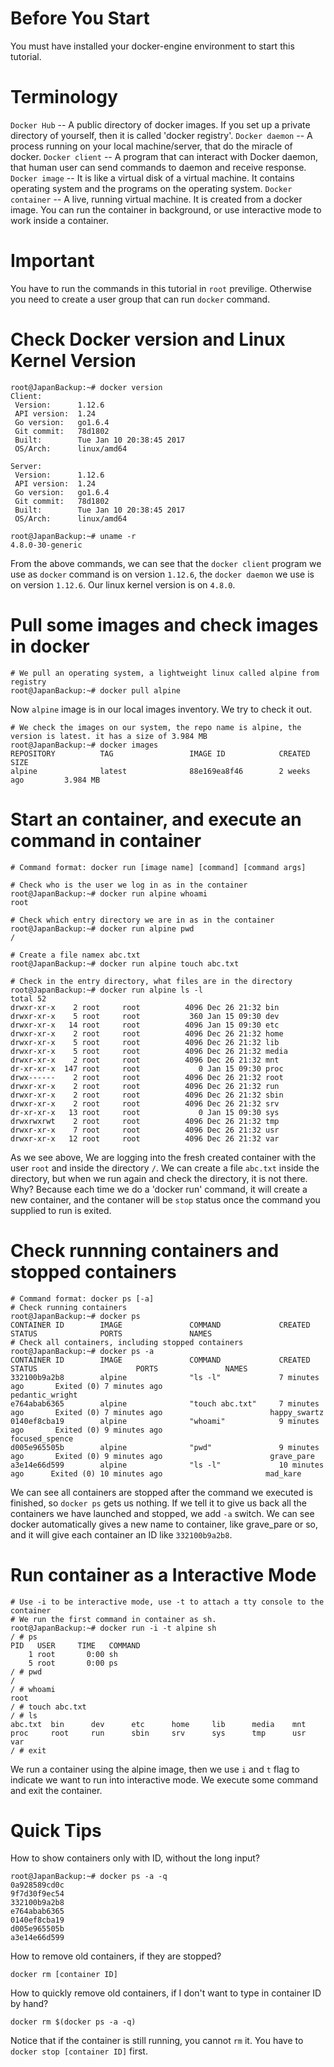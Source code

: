 # Before You Start
You must have installed your docker-engine environment to start this tutorial.

# Terminology
`Docker Hub` -- A public directory of docker images. If you set up a private directory of yourself, then it is called 'docker registry'.
`Docker daemon` -- A process running on your local machine/server, that do the miracle of docker.
`Docker client` -- A program that can interact with Docker daemon, that human user can send commands to daemon and receive response.
`Docker image` -- It is like a virtual disk of a virtual machine. It contains operating system and the programs on the operating system.
`Docker container` -- A live, running virtual machine. It is created from a docker image. You can run the container in background, or use interactive mode to work inside a container.

# Important
You have to run the commands in this tutorial in `root` previlige. Otherwise you need to create a user group that can run `docker` command.

# Check Docker version and Linux Kernel Version 
```
root@JapanBackup:~# docker version
Client:
 Version:      1.12.6
 API version:  1.24
 Go version:   go1.6.4
 Git commit:   78d1802
 Built:        Tue Jan 10 20:38:45 2017
 OS/Arch:      linux/amd64

Server:
 Version:      1.12.6
 API version:  1.24
 Go version:   go1.6.4
 Git commit:   78d1802
 Built:        Tue Jan 10 20:38:45 2017
 OS/Arch:      linux/amd64

root@JapanBackup:~# uname -r
4.8.0-30-generic
```

From the above commands, we can see that the `docker client` program we use as `docker` command is on version `1.12.6`, the `docker daemon` we use is on version `1.12.6`. Our linux kernel version is on `4.8.0`.

# Pull some images and check images in docker

```
# We pull an operating system, a lightweight linux called alpine from registry
root@JapanBackup:~# docker pull alpine
```

Now `alpine` image is in our local images inventory. We try to check it out.

```
# We check the images on our system, the repo name is alpine, the version is latest. it has a size of 3.984 MB
root@JapanBackup:~# docker images
REPOSITORY          TAG                 IMAGE ID            CREATED             SIZE
alpine              latest              88e169ea8f46        2 weeks ago         3.984 MB
```

# Start an container, and execute an command in container
```
# Command format: docker run [image name] [command] [command args]

# Check who is the user we log in as in the container
root@JapanBackup:~# docker run alpine whoami
root

# Check which entry directory we are in as in the container
root@JapanBackup:~# docker run alpine pwd
/

# Create a file namex abc.txt
root@JapanBackup:~# docker run alpine touch abc.txt

# Check in the entry directory, what files are in the directory
root@JapanBackup:~# docker run alpine ls -l
total 52
drwxr-xr-x    2 root     root          4096 Dec 26 21:32 bin
drwxr-xr-x    5 root     root           360 Jan 15 09:30 dev
drwxr-xr-x   14 root     root          4096 Jan 15 09:30 etc
drwxr-xr-x    2 root     root          4096 Dec 26 21:32 home
drwxr-xr-x    5 root     root          4096 Dec 26 21:32 lib
drwxr-xr-x    5 root     root          4096 Dec 26 21:32 media
drwxr-xr-x    2 root     root          4096 Dec 26 21:32 mnt
dr-xr-xr-x  147 root     root             0 Jan 15 09:30 proc
drwx------    2 root     root          4096 Dec 26 21:32 root
drwxr-xr-x    2 root     root          4096 Dec 26 21:32 run
drwxr-xr-x    2 root     root          4096 Dec 26 21:32 sbin
drwxr-xr-x    2 root     root          4096 Dec 26 21:32 srv
dr-xr-xr-x   13 root     root             0 Jan 15 09:30 sys
drwxrwxrwt    2 root     root          4096 Dec 26 21:32 tmp
drwxr-xr-x    7 root     root          4096 Dec 26 21:32 usr
drwxr-xr-x   12 root     root          4096 Dec 26 21:32 var
```

As we see above, We are logging into the fresh created container with the user `root` and inside the directory `/`. We can create a file `abc.txt` inside the directory, but when we run again and check the directory, it is not there. Why? Because each time we do a 'docker run' command, it will create a new container, and the contaner will be `stop` status once the command you supplied to run is exited.

# Check runnning containers and stopped containers
```
# Command format: docker ps [-a]
# Check running containers
root@JapanBackup:~# docker ps
CONTAINER ID        IMAGE               COMMAND             CREATED             STATUS              PORTS               NAMES
# Check all containers, including stopped containers
root@JapanBackup:~# docker ps -a
CONTAINER ID        IMAGE               COMMAND             CREATED             STATUS                      PORTS               NAMES
332100b9a2b8        alpine              "ls -l"             7 minutes ago       Exited (0) 7 minutes ago                        pedantic_wright
e764abab6365        alpine              "touch abc.txt"     7 minutes ago       Exited (0) 7 minutes ago                        happy_swartz
0140ef8cba19        alpine              "whoami"            9 minutes ago       Exited (0) 9 minutes ago                        focused_spence
d005e965505b        alpine              "pwd"               9 minutes ago       Exited (0) 9 minutes ago                        grave_pare
a3e14e66d599        alpine              "ls -l"             10 minutes ago      Exited (0) 10 minutes ago                       mad_kare
```

We can see all containers are stopped after the command we executed is finished, so `docker ps` gets us nothing. If we tell it to give us back all the containers we have launched and stopped, we add `-a` switch. We can see docker automatically gives a new name to container, like grave_pare or so, and it will give each container an ID like `332100b9a2b8`.

# Run container as a Interactive Mode
```
# Use -i to be interactive mode, use -t to attach a tty console to the container
# We run the first command in container as sh.
root@JapanBackup:~# docker run -i -t alpine sh
/ # ps
PID   USER     TIME   COMMAND
    1 root       0:00 sh
    5 root       0:00 ps
/ # pwd
/
/ # whoami
root
/ # touch abc.txt
/ # ls
abc.txt  bin      dev      etc      home     lib      media    mnt      proc     root     run      sbin     srv      sys      tmp      usr      var
/ # exit
```

We run a container using the alpine image, then we use `i` and `t` flag to indicate we want to run into interactive mode. We execute some command and exit the container.


# Quick Tips
How to show containers only with ID, without the long input?
```
root@JapanBackup:~# docker ps -a -q
0a928589cd0c
9f7d30f9ec54
332100b9a2b8
e764abab6365
0140ef8cba19
d005e965505b
a3e14e66d599
```

How to remove old containers, if they are stopped?
```
docker rm [container ID]
```

How to quickly remove old containers, if I don't want to type in container ID by hand?
```
docker rm $(docker ps -a -q)
```

Notice that if the container is still running, you cannot `rm` it. You have to `docker stop [container ID]` first.